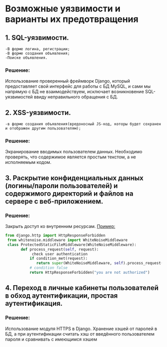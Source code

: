 # Возможные уязвимости и варианты их предотвращения
## 1. SQL-уязвимости.
 	-В форме логина, регистрации;
 	-В форме создания объявления;
 	-Поиске объявления.
 ### Решение:
 Использование проверенный фреймворк Django, который предоставляет свой интерфейс для работы с БД MySQL, и сами мы напрямую с БД не взаимодействуем, исключает возникновение SQL-уязвимостей ввиду неправильного обращения с БД.

## 2. XSS-уязвимости. 
	-в форме создания объявления(вредоносный JS-код, которы будет сохранен и отображен другим пользователям);
 ### Решение:
 Экранирование вводимых пользователем данных. Необходимо проверять, что содержимое является простым текстом, а не исполняемым кодом.
## 3. Раскрытие конфиденциальных данных (логины/пароли пользователей) и содержимого директорий и файлов на сервере с веб-приложением.
 ### Решение:
 Закрыть доступ ко внутренним ресурсам.
 [Пример:](https://stackoverflow.com/questions/43271275/django-restrict-static-folder-access-to-non-logged-in-users)
 ```python
 from django.http import HttpResponseForbidden
  from whitenoise.middleware import WhiteNoiseMiddleware
  class ProtectedStaticFileMiddleware(WhiteNoiseMiddleware):
        def process_request(self, request):
             check user authentication
            if condition_met(request):
               return super(WhiteNoiseMiddleware, self).process_request(request)
            # condition false
            return HttpResponseForbidden("you are not authorized")
 ```
 
## 4. Переход в личные кабинеты пользователей в обход аутентификации, простая аутентификация.
 ### Решение:
 Использование модуля HTTPS в Django.
 Хранение хэшей от паролей в БД, а при аутентификации считать хэш от введённого пользователем пароля и сравнивать с имеющимся хэшем
